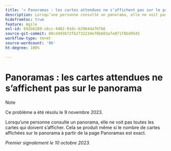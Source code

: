 ```yaml
---
title: '« Panoramas : les cartes attendues ne s’affichent pas sur le panorama »'
description: Lorsqu’une personne consulte un panorama, elle ne voit pas toutes les cartes qui doivent s’afficher. Cela se produit même si le nombre de cartes affichées sur le panorama à partir de la page Panoramas est exact.
hidefromtoc: true
feature: Agile
exl-id: 692b6289-c6cc-4402-91dc-b29b4da76fb6
source-git-commit: 80cd493b72fb2732234e78b683afe071f8bd9545
workflow-type: tm+mt
source-wordcount: '96'
ht-degree: 100%

---
```


# Panoramas : les cartes attendues ne s’affichent pas sur le panorama

>[!NOTE]
>
>Ce problème a été résolu le 9 novembre 2023.

Lorsqu’une personne consulte un panorama, elle ne voit pas toutes les cartes qui doivent s’afficher. Cela se produit même si le nombre de cartes affichées sur le panorama à partir de la page Panoramas est exact.

_Premier signalement le 10 octobre 2023._
